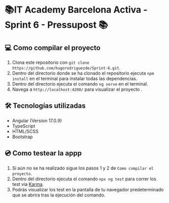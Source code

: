 #  📚IT Academy Barcelona Activa - Sprint 6 - Pressupost 📚

## 💻  Como compilar el proyecto

1. Clona este repositorio con `git clone https://github.com/hugorodriguezde/Sprint-6.git`.
2. Dentro del directorio donde se ha clonado el repositorio ejecuta `npm install` en el terminal para instalar todas las dependencias.
3. Dentro del directorio ejecuta el comando `ng serve` en el terminal.
4. Navega a `http://localhost:4200/` para visualizar el proyecto .


## 🛠️ Tecnologías utilizadas

- Angular (Version 17.0.9)
- TypeScript
- HTML/SCSS
- Bootstrap

## 💿 Como testear la appp

1. Si aún no se ha realizado sigue los pasos 1 y 2 de `Como compilar el proyecto`.
3. Dentro del directorio ejecuta el comando `npx ng test` para correr los test via [Karma](https://karma-runner.github.io).
4. Podrás visualizar los test en la pantalla de tu navegador predeterminado que se abrira tras la ejecución del comando.
